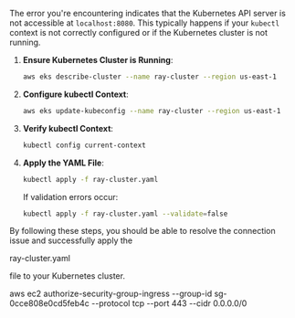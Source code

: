 The error you're encountering indicates that the Kubernetes API server is not accessible at `localhost:8080`. This typically happens if your `kubectl` context is not correctly configured or if the Kubernetes cluster is not running.

1. **Ensure Kubernetes Cluster is Running**:
   ```bash
   aws eks describe-cluster --name ray-cluster --region us-east-1
   ```

2. **Configure kubectl Context**:
   ```bash
   aws eks update-kubeconfig --name ray-cluster --region us-east-1
   ```

3. **Verify kubectl Context**:
   ```bash
   kubectl config current-context
   ```

4. **Apply the YAML File**:
   ```bash
   kubectl apply -f ray-cluster.yaml
   ```

   If validation errors occur:
   ```bash
   kubectl apply -f ray-cluster.yaml --validate=false
   ```

By following these steps, you should be able to resolve the connection issue and successfully apply the 

ray-cluster.yaml

 file to your Kubernetes cluster.



 aws ec2 authorize-security-group-ingress --group-id sg-0cce808e0cd5feb4c --protocol tcp --port 443 --cidr 0.0.0.0/0